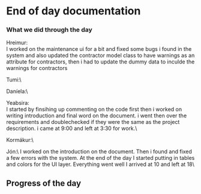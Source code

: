 # End of day documentation

### What we did through the day 
Hreimur:\
I worked on the maintenance ui for a bit and fixed some bugs i found in the system and also updated the contractor model class to have warnings as an attribute for contractors, then i had to update the dummy data to inculde the warnings for contractors

Tumi:\


Daníela:\



Yeabsira:\
I started by finsihing up commenting on the code first then i worked on writing introduction and final word on the document. i went then over the requirements and doublechecked if they were the same as the project description. i came at 9:00 and left at 3:30 for work.\

Kormákur:\



Jón:\ I worked on the introduction on the document. Then i found and fixed a few errors with the system. At the end of the day I started putting in tables and colors for the UI layer. Everything went well I arrived at 10 and left at 18\

## Progress of the day
